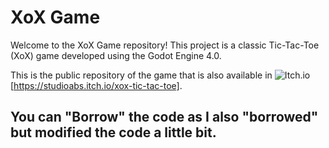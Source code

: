 # XoX Game

Welcome to the XoX Game repository! This project is a classic Tic-Tac-Toe (XoX) game developed using the Godot Engine 4.0.

This is the public repository of the game that is also available in ![Itch.io](![itch-io-icon-2048x2048-i6hzclad](https://github.com/user-attachments/assets/63410fda-feb9-41c2-a174-a3af0db732ea)
)[https://studioabs.itch.io/xox-tic-tac-toe].

You can "Borrow" the code as I also "borrowed" but modified the code a little bit.
---
